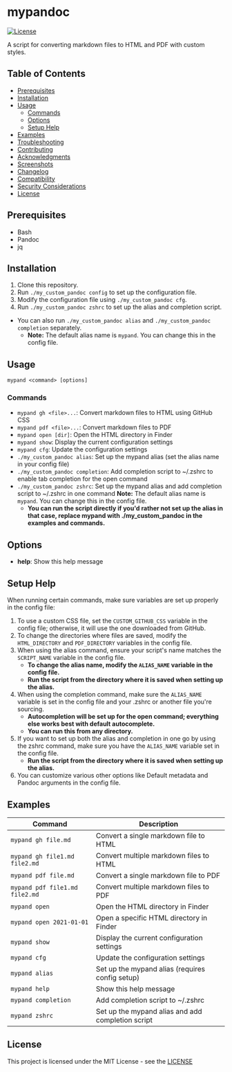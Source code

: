 # mypandoc

[![License](https://img.shields.io/badge/License-MIT-blue.svg)](https://opensource.org/licenses/MIT)

A script for converting markdown files to HTML and PDF with custom styles.

## Table of Contents

- [Prerequisites](#prerequisites)
- [Installation](#installation)
- [Usage](#usage)
  - [Commands](#commands)
  - [Options](#options)
  - [Setup Help](#setup-help)
- [Examples](#examples)
- [Troubleshooting](#troubleshooting)
- [Contributing](#contributing)
- [Acknowledgments](#acknowledgments)
- [Screenshots](#screenshots)
- [Changelog](#changelog)
- [Compatibility](#compatibility)
- [Security Considerations](#security-considerations)
- [License](#license)

## Prerequisites

- Bash
- Pandoc
- jq

## Installation

1. Clone this repository.
2. Run `./my_custom_pandoc config` to set up the configuration file. 
3. Modify the configuration file using `./my_custom_pandoc cfg`.
4. Run `./my_custom_pandoc zshrc` to set up the alias and completion script.
- You can also run `./my_custom_pandoc alias` and `./my_custom_pandoc completion` separately.
  - **Note:** The default alias name is `mypand`. You can change this in the config file.

## Usage

`mypand <command> [options]`

### Commands

- `mypand gh <file>...`: Convert markdown files to HTML using GitHub CSS
- `mypand pdf <file>...`: Convert markdown files to PDF
- `mypand open [dir]`: Open the HTML directory in Finder
- `mypand show`: Display the current configuration settings
- `mypand cfg`: Update the configuration settings
- `./my_custom_pandoc alias`: Set up the mypand alias (set the alias name in your config file)
- `./my_custom_pandoc completion`: Add completion script to ~/.zshrc to enable tab completion for the open command
- `./my_custom_pandoc zshrc`: Set up the mypand alias and add completion script to ~/.zshrc in one command
**Note:** The default alias name is `mypand`. You can change this in the config file.
  - **You can run the script directly if you'd rather not set up the alias in that case, replace mypand with ./my_custom_pandoc in the examples and commands.**

## Options

- **help**: Show this help message

## Setup Help

When running certain commands, make sure variables are set up properly in the config file:

1. To use a custom CSS file, set the `CUSTOM_GITHUB_CSS` variable in the config file; otherwise, it will use the one downloaded from GitHub.
2. To change the directories where files are saved, modify the `HTML_DIRECTORY` and `PDF_DIRECTORY` variables in the config file.
3. When using the alias command, ensure your script's name matches the `SCRIPT_NAME` variable in the config file.
   - **To change the alias name, modify the `ALIAS_NAME` variable in the config file.**
   - **Run the script from the directory where it is saved when setting up the alias.**
4. When using the completion command, make sure the `ALIAS_NAME` variable is set in the config file and your .zshrc or another file you're sourcing.
   - **Autocompletion will be set up for the open command; everything else works best with default autocomplete.**
   - **You can run this from any directory.**
5. If you want to set up both the alias and completion in one go by using the zshrc command, make sure you have the `ALIAS_NAME` variable set in the config file.
   - **Run the script from the directory where it is saved when setting up the alias.**
6. You can customize various other options like Default metadata and Pandoc arguments in the config file.

## Examples

| Command                        | Description                                       |
| ------------------------------ | ------------------------------------------------- |
| `mypand gh file.md`            | Convert a single markdown file to HTML            |
| `mypand gh file1.md file2.md`  | Convert multiple markdown files to HTML           |
| `mypand pdf file.md`           | Convert a single markdown file to PDF             |
| `mypand pdf file1.md file2.md` | Convert multiple markdown files to PDF            |
| `mypand open`                  | Open the HTML directory in Finder                 |
| `mypand open 2021-01-01`       | Open a specific HTML directory in Finder          |
| `mypand show`                  | Display the current configuration settings        |
| `mypand cfg`                   | Update the configuration settings                 |
| `mypand alias`                 | Set up the mypand alias (requires config setup)   |
| `mypand help`                  | Show this help message                            |
| `mypand completion`            | Add completion script to ~/.zshrc                 |
| `mypand zshrc`                 | Set up the mypand alias and add completion script |


## License

This project is licensed under the MIT License - see the [LICENSE](LICENSE)
